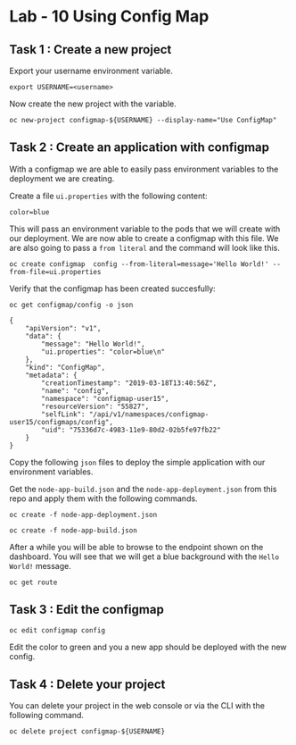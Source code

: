 # Lab - 10 Using Config Map

## Task 1 : Create a new project

Export your username environment variable.

```
export USERNAME=<username>
```

Now create the new project with the variable.

```
oc new-project configmap-${USERNAME} --display-name="Use ConfigMap"
```

## Task 2 : Create an application with configmap

With a configmap we are able to easily pass environment variables to the deployment
we are creating.

Create a file `ui.properties` with the following content:

```
color=blue
```

This will pass an environment variable to the pods that we will create with our
deployment. We are now able to create a configmap with this file. We are also
going to pass a `from literal` and the command will look like this.

```
oc create configmap  config --from-literal=message='Hello World!' --from-file=ui.properties
```

Verify that the configmap has been created succesfully:

```
oc get configmap/config -o json

{
    "apiVersion": "v1",
    "data": {
        "message": "Hello World!",
        "ui.properties": "color=blue\n"
    },
    "kind": "ConfigMap",
    "metadata": {
        "creationTimestamp": "2019-03-18T13:40:56Z",
        "name": "config",
        "namespace": "configmap-user15",
        "resourceVersion": "55827",
        "selfLink": "/api/v1/namespaces/configmap-user15/configmaps/config",
        "uid": "75336d7c-4983-11e9-80d2-02b5fe97fb22"
    }
}
```

Copy the following `json` files to deploy the simple application with our
environment variables.

Get the `node-app-build.json` and the `node-app-deployment.json` from this repo
and apply them with the following commands.

```
oc create -f node-app-deployment.json

oc create -f node-app-build.json
```

After a while you will be able to browse to the endpoint shown on the dashboard.
You will see that we will get a blue background with the `Hello World!` message.

```
oc get route
```

## Task 3 : Edit the configmap

```
oc edit configmap config
```

Edit the color to green and you a new app should be deployed with the new config.

## Task 4 : Delete your project

You can delete your project in the web console or via the CLI with the following
command.

```
oc delete project configmap-${USERNAME}
```
